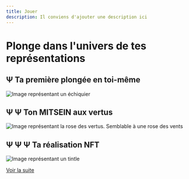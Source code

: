```yaml
---
title: Jouer
description: Il conviens d'ajouter une description ici
---
```


# Plonge dans l'univers de tes représentations

## Ψ Ta première plongée en toi-même

![Image représentant un échiquier](/img/chessboard.png)

## Ψ Ψ Ton MITSEIN aux vertus

![Image représentant la rose des vertus. Semblable à une rose des vents](/img/RosedesVertus.png)

## Ψ Ψ Ψ Ta réalisation NFT

![Image représentant un tintle](/img/tintleX.png)

[Voir la suite](/pages/contribuer)
